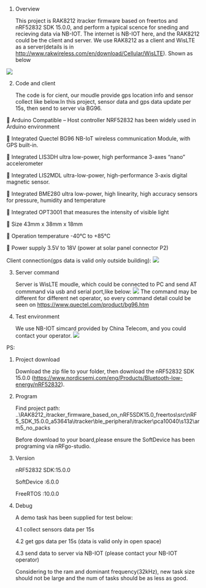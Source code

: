 1. Overview

   This project is RAK8212 itracker firmware based on freertos and nRF52832 SDK 15.0.0, and perform a typical scence for sneding and recieving data via NB-IOT. The internet is NB-IOT here, and the RAK8212 could be the client and server. We use RAK8212 as a client and WisLTE as a server(details is in http://www.rakwireless.com/en/download/Cellular/WisLTE). Shown as below 

![](https://github.com/RAKWireless/RAK8212_itracker_firmware_based_on_nRF5SDK15.0_freertos/blob/master/u%3D231888999%2C414631646%26fm%3D27%26gp%3D0.jpg)
    

    
2. Code and client

    The code is for cient, our moudle provide gps location info and sensor collect like below.In this project, sensor data and gps data update per 15s, then send to server via BG96.
    
 Arduino Compatible – Host controller NRF52832 has been widely used in Arduino environment

 Integrated Quectel BG96 NB-IoT wireless communication Module, with GPS built-in.

 Integrated LIS3DH ultra low-power, high performance 3-axes “nano” accelerometer

 Integrated LIS2MDL ultra-low-power, high-performance 3-axis digital magnetic sensor.

 Integrated BME280 ultra low-power, high linearity, high accuracy sensors for pressure, humidity and temperature

 Integrated OPT3001 that measures the intensity of visible light

 Size 43mm x 38mm x 18mm

 Operation temperature -40°C to +85°C

 Power supply 3.5V to 18V (power at solar panel connector P2)

    
   Client connection(gps data is valid only outside building): 
    ![](https://github.com/RAKWireless/RAK8212_itracker_firmware_based_on_nRF5SDK15.0_freertos/blob/master/%E5%BE%AE%E4%BF%A1%E5%9B%BE%E7%89%87_20180827102432.jpg)

3. Server command 

    Server is WisLTE moudle, which could be connected to PC and send AT commmand via usb and  serial port,like below:
    ![](https://github.com/RAKWireless/RAK8212_itracker_firmware_based_on_nRF5SDK15.0_freertos/blob/master/%E5%BE%AE%E4%BF%A1%E5%9B%BE%E7%89%87_20180827102445.jpg)
    The command may be different for different net operator, so every command detail could be seen on https://www.quectel.com/product/bg96.htm 
    
4. Test environment 

    We use NB-IOT simcard provided by China Telecom, and you could contact your operator.
    ![](https://github.com/RAKWireless/RAK8212_itracker_firmware_based_on_nRF5SDK15.0_freertos/blob/master/%E5%BE%AE%E4%BF%A1%E5%9B%BE%E7%89%87_20180827102455.jpg)


PS:

1. Project download

   Download the zip file to your folder, then download the nRF52832 SDK 15.0.0 (https://www.nordicsemi.com/eng/Products/Bluetooth-low-energy/nRF52832).
   
2. Program

   Find project path:
   ..\RAK8212_itracker_firmware_based_on_nRF5SDK15.0_freertos\src\nRF5_SDK_15.0.0_a53641a\itracker\ble_peripheral\itracker\pca10040\s132\arm5_no_packs
   
   
   Before download to your board,please ensure the SoftDevice has been programing via nRFgo-studio.
   
3. Version

   nRF52832 SDK:15.0.0
   
   SoftDevice  :6.0.0
   
   FreeRTOS    :10.0.0
   
4. Debug

   A demo task has been supplied for test below:
   
   4.1 collect sensors data per 15s    
   
   4.2 get gps data per 15s (data is valid only in open space)
   
   4.3 send data to server via NB-IOT (please contact your NB-IOT operator)
   
   Considering to the ram and dominant frequency(32kHz), new task size should not be large and the num of tasks should be as less as good.



